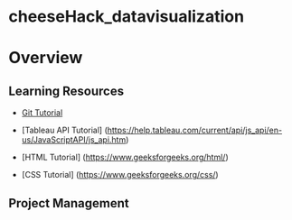 # cheeseHack_datavisualization

# Overview

## Learning Resources

* [Git Tutorial](https://www.youtube.com/watch?v=8JJ101D3knE)

* [Tableau API Tutorial] (https://help.tableau.com/current/api/js_api/en-us/JavaScriptAPI/js_api.htm)

* [HTML Tutorial] (https://www.geeksforgeeks.org/html/)

* [CSS Tutorial] (https://www.geeksforgeeks.org/css/)

## Project Management
